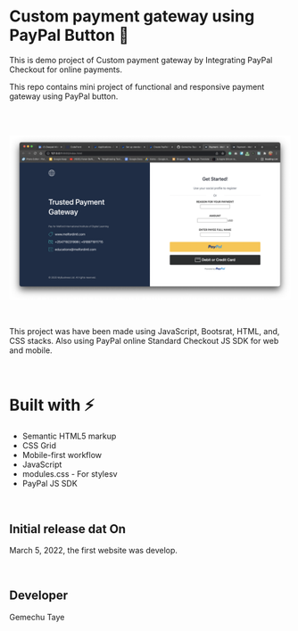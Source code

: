 # Custom payment gateway using PayPal Button 🚀

This is demo project of Custom payment gateway by Integrating PayPal Checkout for online payments.

This repo contains mini project of functional and responsive payment gateway using PayPal button.

</br> 
</br>

![This is an image](https://github.com/Gemechu-Taye/Custom-payment-gateway-using-PayPal/blob/main/Screenshot%202022-03-05%20at%202.57.37%20PM.png)


</br>

This project was have been made using JavaScript, Bootsrat, HTML, and, CSS stacks. Also using PayPal online Standard Checkout
JS SDK for web and mobile.

</br>

# Built with ⚡️
 
- Semantic HTML5 markup
- CSS Grid
- Mobile-first workflow
- JavaScript
- modules.css - For stylesv
- PayPal JS SDK

</br>

## Initial release dat On

March 5, 2022, the first website was develop.

</br>

## Developer
Gemechu Taye 

